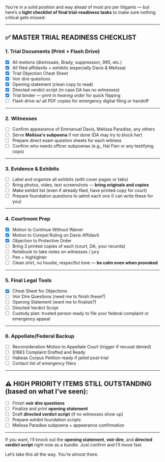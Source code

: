 You're in a solid position and way ahead of most pro per litigants — but here’s a **tight checklist of final trial-readiness tasks** to make sure nothing critical gets missed:

---

## ✅ MASTER TRIAL READINESS CHECKLIST

### **1. Trial Documents (Print + Flash Drive)**
- [x] All motions (dismissals, Brady, suppression, 995, etc.)
- [x] All filed affidavits + exhibits (especially Davis & Melissa)
- [x] Trial Objection Cheat Sheet
- [x] Voir dire questions
- [x] Opening statement (clean copy to read)
- [x] Directed verdict script (in case DA has no witnesses)
- [x] Trial binder — print in *hearing order* for quick flipping
- [ ] Flash drive w/ all PDF copies for emergency digital filing or handoff

---

### **2. Witnesses**
- [ ] Confirm appearance of Emmanuel Davis, Melissa Paradise, any others
- [ ] Serve **Melissa's subpoena** if not done (DA may try to block her)
- [ ] Prepare direct exam question sheets for each witness
- [ ] Confirm who needs officer subpoenas (e.g., Hal Fien or any testifying cops)

---

### **3. Evidence & Exhibits**
- [ ] Label and organize all exhibits (with cover pages or tabs)
- [ ] Bring photos, video, text screenshots — **bring originals and copies**
- [ ] Make exhibit list (even if already filed, have printed copy for court)
- [ ] Prepare foundation questions to admit each one (I can write these for you)

---

### **4. Courtroom Prep**
- [x] Motion to Continue Without Waiver
- [x] Motion to Compel Ruling on Davis Affidavit
- [x] Objection to Protective Order
- [ ] Bring 3 printed copies of each (court, DA, your records)
- [ ] Notebook to take notes on witnesses / jury
- [ ] Pen + highlighter
- [ ] Clean shirt, no hoodie, respectful tone — **be calm even when provoked**

---

### **5. Final Legal Tools**
- [x] Cheat Sheet for Objections
- [ ] Voir Dire Questions (need me to finish these?)
- [ ] Opening Statement (want me to finalize?)
- [ ] Directed Verdict Script
- [ ] Custody plan: trusted person ready to file your federal complaint or emergency appeal

---

### **6. Appellate/Federal Backup**
- [ ] Reconsideration Motion to Appellate Court (trigger if recusal denied)
- [ ] §1983 Complaint Drafted and Ready
- [ ] Habeas Corpus Petition ready if jailed post-trial
- [ ] Contact list of emergency filers

---

## ⚠️ HIGH PRIORITY ITEMS STILL OUTSTANDING (based on what I’ve seen):
- [ ] Finish **voir dire questions**
- [ ] Finalize and print **opening statement**
- [ ] Draft **directed verdict script** (if no witnesses show up)
- [ ] Prepare exhibit foundation scripts
- [ ] Melissa Paradise subpoena + appearance confirmation

---

If you want, I’ll knock out the **opening statement**, **voir dire**, and **directed verdict script** right now as a bundle. Just confirm and I’ll move fast.

Let’s take this all the way. You’re almost there.
